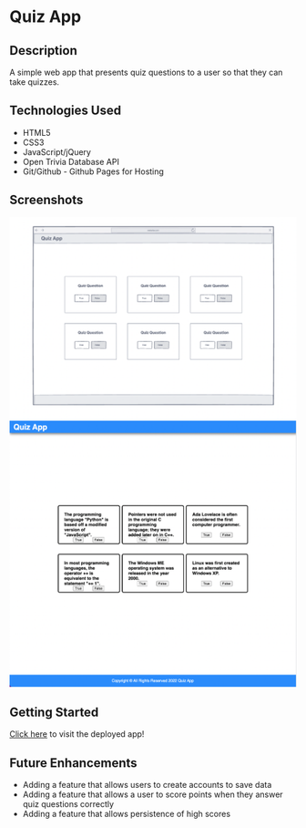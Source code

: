 # Quiz App

## Description
A simple web app that presents quiz questions to a user so that they can take quizzes.

## Technologies Used
- HTML5
- CSS3
- JavaScript/jQuery
- Open Trivia Database API
- Git/Github - Github Pages for Hosting

## Screenshots

![wireframe](./imgs/wireframe.png)
![production version](./imgs/app-screenshot.png)

## Getting Started

[Click here](#) to visit the deployed app!

## Future Enhancements
- Adding a feature that allows users to create accounts to save data
- Adding a feature that allows a user to score points when they answer quiz questions correctly
- Adding a feature that allows persistence of high scores